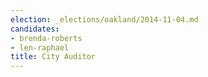 ```yaml
---
election: _elections/oakland/2014-11-04.md
candidates:
- brenda-roberts
- len-raphael
title: City Auditor
---
```

